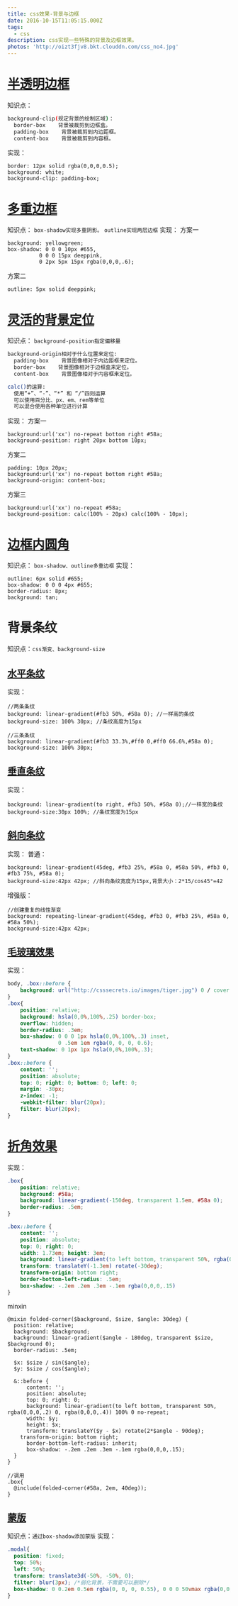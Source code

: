 ```yaml
---
title: css效果-背景与边框
date: 2016-10-15T11:05:15.000Z
tags:
  - css
description: css实现一些特殊的背景及边框效果。
photos: 'http://oizt3fjv8.bkt.clouddn.com/css_no4.jpg'
---
```


# [半透明边框](http://play.csssecrets.io/translucent-borders)
知识点：

```bash
background-clip(规定背景的绘制区域)：
  border-box    背景被裁剪到边框盒。
  padding-box    背景被裁剪到内边距框。
  content-box    背景被裁剪到内容框。
```

实现：

```
border: 12px solid rgba(0,0,0,0.5);
background: white;
background-clip: padding-box;
```

# [多重边框](http://play.csssecrets.io/multiple-borders)
知识点： `box-shadow实现多重阴影。` `outline实现两层边框`
实现：
方案一

```
background: yellowgreen;
box-shadow: 0 0 0 10px #655,
          0 0 0 15px deeppink,
          0 2px 5px 15px rgba(0,0,0,.6);
```

方案二

```
outline: 5px solid deeppink;
```

# [灵活的背景定位](http://play.csssecrets.io/)
知识点： `background-position指定偏移量`

```bash
background-origin相对于什么位置来定位:
  padding-box    背景图像相对于内边距框来定位。
  border-box    背景图像相对于边框盒来定位。
  content-box    背景图像相对于内容框来定位。

calc()的运算:
  使用“+”、“-”、“*” 和 “/”四则运算
  可以使用百分比、px、em、rem等单位
  可以混合使用各种单位进行计算
```

实现：
方案一

```
background:url('xx') no-repeat bottom right #58a;
background-position: right 20px bottom 10px;
```

方案二

```
padding: 10px 20px;
background:url('xx') no-repeat bottom right #58a;
background-origin: content-box;
```

方案三

```
background:url('xx') no-repeat #58a;
background-position: calc(100% - 20px) calc(100% - 10px);
```

# [边框内圆角](http://play.csssecrets.io/inner-rounding)
知识点： `box-shadow、outline多重边框`
实现：

```
outline: 6px solid #655;
box-shadow: 0 0 0 4px #655;
border-radius: 8px;
background: tan;
```

# 背景条纹
知识点：`css渐变、background-size`

## [水平条纹](http://play.csssecrets.io/horizontal-stripes)
实现：

```
//两条条纹
background: linear-gradient(#fb3 50%, #58a 0); //一样高的条纹
background-size: 100% 30px; //条纹高度为15px

//三条条纹
background: linear-gradient(#fb3 33.3%,#ff0 0,#ff0 66.6%,#58a 0);
background-size: 100% 30px;
```

## [垂直条纹](http://play.csssecrets.io/vertical-stripes)
实现：

```
background: linear-gradient(to right, #fb3 50%, #58a 0);//一样宽的条纹
background-size:30px 100%; //条纹宽度为15px
```

## [斜向条纹](http://play.csssecrets.io/diagonal-stripes)
实现：
普通：

```
background: linear-gradient(45deg, #fb3 25%, #58a 0, #58a 50%, #fb3 0, #fb3 75%, #58a 0);
background-size:42px 42px; //斜向条纹宽度为15px,背景大小：2*15/cos45°=42
```

增强版：

```
//创建重复的线性渐变
background: repeating-linear-gradient(45deg, #fb3 0, #fb3 25%, #58a 0, #58a 50%);
background-size:42px 42px;
```

## [毛玻璃效果](http://play.csssecrets.io/frosted-glass)
实现：

```css
body, .box::before {
    background: url("http://csssecrets.io/images/tiger.jpg") 0 / cover fixed;
}
.box{
    position: relative;
    background: hsla(0,0%,100%,.25) border-box;
    overflow: hidden;
    border-radius: .3em;
    box-shadow: 0 0 0 1px hsla(0,0%,100%,.3) inset,
                0 .5em 1em rgba(0, 0, 0, 0.6);
    text-shadow: 0 1px 1px hsla(0,0%,100%,.3);
}
.box::before {
    content: '';
    position: absolute;
    top: 0; right: 0; bottom: 0; left: 0;
    margin: -30px;
    z-index: -1;
    -webkit-filter: blur(20px);
    filter: blur(20px);
}
```

# [折角效果](http://play.csssecrets.io/folded-corner-realistic)
实现：

```css
.box{
    position: relative;
    background: #58a;
    background: linear-gradient(-150deg, transparent 1.5em, #58a 0);
    border-radius: .5em;
}

.box::before {
    content: '';
    position: absolute;
    top: 0; right: 0;
    width: 1.73em; height: 3em;
    background: linear-gradient(to left bottom, transparent 50%, rgba(0,0,0,.2) 0, rgba(0,0,0,.4)) 100% 0 no-repeat;
    transform: translateY(-1.3em) rotate(-30deg);
    transform-origin: bottom right;
    border-bottom-left-radius: .5em;
    box-shadow: -.2em .2em .3em -.1em rgba(0,0,0,.15)
}
```

minxin

```less
@mixin folded-corner($background, $size, $angle: 30deg) {
  position: relative;
  background: $background;
  background: linear-gradient($angle - 180deg, transparent $size, $background 0);
  border-radius: .5em;

  $x: $size / sin($angle);
  $y: $size / cos($angle);

  &::before {
      content: '';
      position: absolute;
      top: 0; right: 0;
      background: linear-gradient(to left bottom, transparent 50%, rgba(0,0,0,.2) 0, rgba(0,0,0,.4)) 100% 0 no-repeat;
      width: $y;
      height: $x;
      transform: translateY($y - $x) rotate(2*$angle - 90deg);
    transform-origin: bottom right;
      border-bottom-left-radius: inherit;
      box-shadow: -.2em .2em .3em -.1em rgba(0,0,0,.15);
  }
}

//调用
.box{
  @include(folded-corner(#58a, 2em, 40deg));
}
```

## [蒙版](http://play.csssecrets.io/dimming-box-shadow)
知识点：`通过box-shadow添加蒙版`
实现：

```css
.modal{
  position: fixed;
  top: 50%;
  left: 50%;
  transform: translate3d(-50%, -50%, 0);
  filter: blur(3px); /*弱化背景，不需要可以删除*/
  box-shadow: 0 0.2em 0.5em rgba(0, 0, 0, 0.55), 0 0 0 50vmax rgba(0,0,0,.8);
}
```
